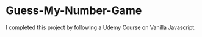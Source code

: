 # Guess-My-Number-Game
I completed this project by following a Udemy Course on Vanilla Javascript. 
